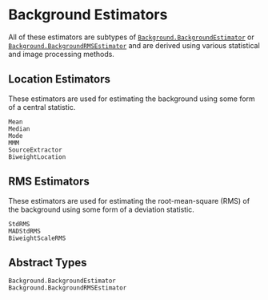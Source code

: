 # Background Estimators

All of these estimators are subtypes of [`Background.BackgroundEstimator`](@ref) or [`Background.BackgroundRMSEstimator`](@ref) and are derived using various statistical and image processing methods.

## Location Estimators

These estimators are used for estimating the background using some form of a central statistic.

```@docs
Mean
Median
Mode
MMM
SourceExtractor
BiweightLocation
```

## RMS Estimators

These estimators are used for estimating the root-mean-square (RMS) of the background using some form of a deviation statistic.

```@docs
StdRMS
MADStdRMS
BiweightScaleRMS
```

## Abstract Types

```@docs
Background.BackgroundEstimator
Background.BackgroundRMSEstimator
```
